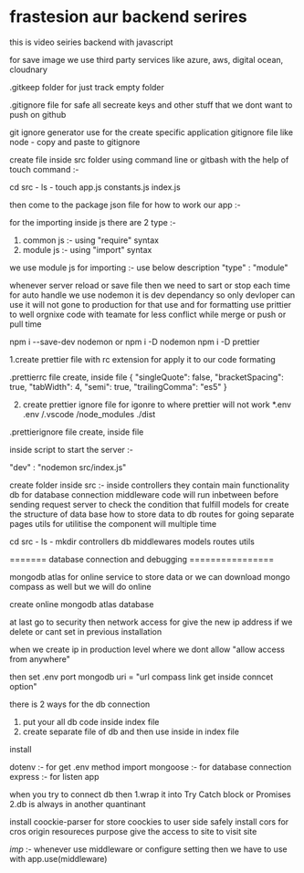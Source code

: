 # frastesion aur backend serires

this is video seiries backend with javascript

for save image we use third party services like azure, aws, digital ocean, cloudnary

.gitkeep folder for just track empty folder

.gitignore file for safe all secreate keys and other stuff that we dont want to push on github

git ignore generator use for the create specific application gitignore file like node - copy and paste to gitignore

create file inside src folder using command line or gitbash with the help of touch command :-

cd src - ls - touch app.js constants.js index.js

then come to the package json file for how to work our app :-

for the importing inside js there are 2 type :-

1. common js :- using "require" syntax
2. module js :- using "import" syntax

we use module js for importing :- use below description
"type" : "module"

whenever server reload or save file then we need to sart or stop each time for auto handle we use nodemon
it is dev dependancy so only devloper can use it will not gone to production for that use
and for formatting use prittier to well orgnixe code with teamate for less conflict while merge or push or pull time

npm i --save-dev nodemon or npm i -D nodemon
npm i -D prettier

1.create prettier file with rc extension for apply it to our code formating

.prettierrc file create, inside file
{
"singleQuote": false,
"bracketSpacing": true,
"tabWidth": 4,
"semi": true,
"trailingComma": "es5"
}

2. create prettier ignore file for igonre to where prettier will not work
   \*.env
   .env
   /.vscode
   /node_modules
   ./dist

.prettierignore file create, inside file

inside script to start the server :-

"dev" : "nodemon src/index.js"

create folder inside src :-
inside controllers they contain main functionality
db for database connection
middleware code will run inbetween before sending request server to check the condition that fulfill
models for create the structure of data base how to store data to db
routes for going separate pages
utils for utilitise the component will multiple time

cd src - ls - mkdir controllers db middlewares models routes utils

======= database connection and debugging ================

mongodb atlas for online service to store data or we can download mongo compass as well
but we will do online

create online mongodb atlas database

at last go to security then network access for give the new ip address if we delete or cant set in previous installation

when we create ip in production level where we dont allow "allow access from anywhere"

then set .env
port
mongodb uri = "url compass link get inside conncet option"

there is 2 ways for the db connection

1. put your all db code inside index file
2. create separate file of db and then use inside in index file

install

dotenv :- for get .env method import
mongoose :- for database connection
express :- for listen app

when you try to connect db then
1.wrap it into Try Catch block or Promises
2.db is always in another quantinant

install coockie-parser for store coockies to user side safely
install cors for cros origin resoureces purpose give the access to site to visit site

_imp_ :-
whenever use middleware or configure setting then we have to use with app.use(middleware)
